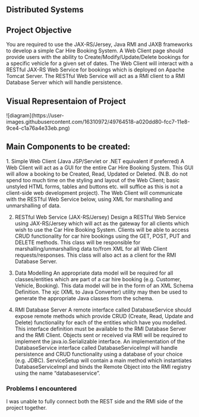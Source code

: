 ## Distributed Systems

<h2>Project Objective</h2>
You are required to use the JAX-RS/Jersey, Java RMI and JAXB frameworks to develop a simple Car Hire
Booking System. A Web Client page should provide users with the ability to Create/Modify/Update/Delete
bookings for a specific vehicle for a given set of dates. The Web Client will interact with a RESTful JAX-RS
Web Service for bookings which is deployed on Apache Tomcat Server. The RESTful Web Service will act as
a RMI client to a RMI Database Server which will handle persistence.

<h2>Visual Representaion of Project</h2>
![diagram](https://user-images.githubusercontent.com/16310972/49764518-a020dd80-fcc7-11e8-9ce4-c1a76a4e33eb.png)

<h2>Main Components to be created:</h2>
1. Simple Web Client (Java JSP/Servlet or .NET equivalent if preferred)
 A Web Client will act as a GUI for the entire Car Hire Booking System. This GUI will allow a booking
to be Created, Read, Updated or Deleted. (N.B. do not spend too much time on the styling and layout
of the Web Client; basic unstyled HTML forms, tables and buttons etc. will suffice as this is not a
client-side web development project). The Web Client will communicate with the RESTful Web
Service below, using XML for marshalling and unmarshalling of data.


2. RESTful Web Service (JAX-RS/Jersey)
 Design a RESTful Web Service using JAX-RS/Jersey which will act as the gateway for all clients
which wish to use the Car Hire Booking System. Clients will be able to access CRUD functionality for
car hire bookings using the GET, POST, PUT and DELETE methods. This class will be responsible for
marshalling/unmarshalling data to/from XML for all Web Client requests/responses. This class will
also act as a client for the RMI Database Server.


3. Data Modelling
 An appropriate data model will be required for all classes/entities which are part of a car hire booking
(e.g. Customer, Vehicle, Booking). This data model will be in the form of an XML Schema Definition.
The xjc (XML to Java Converter) utility may then be used to generate the appropriate Java classes from
the schema.


4. RMI Database Server
 A remote interface called DatabaseService should expose remote methods which provide CRUD
(Create, Read, Update and Delete) functionality for each of the entities which have you modelled. This
interface definition must be available to the RMI Database Server and the RMI Client. Objects sent
or received via RMI will be required to implement the java.io.Serializable interface.
 An implementation of the DatabaseService interface called DatabaseServiceImpl will handle
persistence and CRUD functionality using a database of your choice (e.g. JDBC).
 ServiceSetup will contain a main method which instantiates DatabaseServiceImpl and binds the
Remote Object into the RMI registry using the name “databaseservice”.

<h3>Problems I encountered</h3>
I was unable to fully connect both the REST side and the RMI side of the project together.